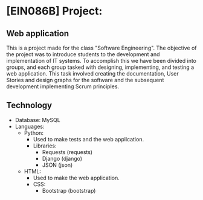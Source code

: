 # [EIN086B] Project:
## Web application
This is a project made for the class "Software Engineering".
The objective of the project was to introduce students to the development and implementation of IT systems.
To accomplish this we have been divided into groups, and each group tasked with designing, implementing, and testing a web application.
This task involved creating the documentation, User Stories and design graphs for the software and the subsequent development implementing Scrum principles.


## Technology
* Database: MySQL
* Languages:
  * Python:
    * Used to make tests and the web application.
    * Libraries:
      * Requests (requests)
      * Django (django)
      * JSON (json)
  * HTML:
    * Used to make the web application.
    * CSS:
        * Bootstrap (bootstrap)